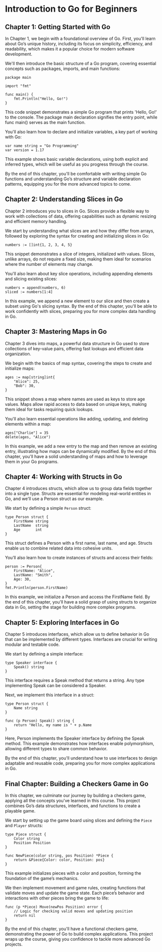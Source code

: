 # Introduction to Go for Beginners


## Chapter 1: Getting Started with Go

In Chapter 1, we begin with a foundational overview of Go. First, you'll learn about Go’s unique history, including its focus on simplicity, efficiency, and readability, which makes it a popular choice for modern software development.

We'll then introduce the basic structure of a Go program, covering essential concepts such as packages, imports, and main functions:
```
package main

import "fmt"

func main() {
    fmt.Println("Hello, Go!")
}
```
This code snippet demonstrates a simple Go program that prints 'Hello, Go!' to the console. The package main declaration signifies the entry point, while func main() serves as the main function.

You'll also learn how to declare and initialize variables, a key part of working with Go:

```
var name string = "Go Programming"
var version = 1.17
```
This example shows basic variable declarations, using both explicit and inferred types, which will be useful as you progress through the course.

By the end of this chapter, you'll be comfortable with writing simple Go functions and understanding Go’s structure and variable declaration patterns, equipping you for the more advanced topics to come.

## Chapter 2: Understanding Slices in Go

Chapter 2 introduces you to slices in Go. Slices provide a flexible way to work with collections of data, offering capabilities such as dynamic resizing and efficient memory handling.

We start by understanding what slices are and how they differ from arrays, followed by exploring the syntax for creating and initializing slices in Go:
```
numbers := []int{1, 2, 3, 4, 5}
```
This snippet demonstrates a slice of integers, initialized with values. Slices, unlike arrays, do not require a fixed size, making them ideal for scenarios where the number of elements may change.

You'll also learn about key slice operations, including appending elements and slicing existing slices:
```
numbers = append(numbers, 6)
sliced := numbers[1:4]
```
In this example, we append a new element to our slice and then create a subset using Go's slicing syntax. By the end of this chapter, you'll be able to work confidently with slices, preparing you for more complex data handling in Go.

## Chapter 3: Mastering Maps in Go
Chapter 3 dives into maps, a powerful data structure in Go used to store collections of key-value pairs, offering fast lookups and efficient data organization.

We begin with the basics of map syntax, covering the steps to create and initialize maps:
```
ages := map[string]int{
    "Alice": 25,
    "Bob": 30,
}
```
This snippet shows a map where names are used as keys to store age values. Maps allow rapid access to data based on unique keys, making them ideal for tasks requiring quick lookups.

You'll also learn essential operations like adding, updating, and deleting elements within a map:
```
ages["Charlie"] = 35
delete(ages, "Alice")
```
In this example, we add a new entry to the map and then remove an existing entry, illustrating how maps can be dynamically modified. By the end of this chapter, you'll have a solid understanding of maps and how to leverage them in your Go programs.
## Chapter 4: Working with Structs in Go
Chapter 4 introduces structs, which allow us to group data fields together into a single type. Structs are essential for modeling real-world entities in Go, and we'll use a Person struct as our example.

We start by defining a simple ```Person``` struct:
```
type Person struct {
    FirstName string
    LastName  string
    Age       int
}
```
This struct defines a Person with a first name, last name, and age. Structs enable us to combine related data into cohesive units.

You’ll also learn how to create instances of structs and access their fields:
```
person := Person{
    FirstName: "Alice",
    LastName: "Smith",
    Age: 30,
}
fmt.Println(person.FirstName)
```
In this example, we initialize a Person and access the FirstName field. By the end of this chapter, you'll have a solid grasp of using structs to organize data in Go, setting the stage for building more complex programs.

## Chapter 5: Exploring Interfaces in Go
Chapter 5 introduces interfaces, which allow us to define behavior in Go that can be implemented by different types. Interfaces are crucial for writing modular and testable code.

We start by defining a simple interface:
```
type Speaker interface {
    Speak() string
}
```
This interface requires a Speak method that returns a string. Any type implementing Speak can be considered a Speaker.

Next, we implement this interface in a struct:
```
type Person struct {
    Name string
}

func (p Person) Speak() string {
    return "Hello, my name is " + p.Name
}
```
Here, Person implements the Speaker interface by defining the Speak method. This example demonstrates how interfaces enable polymorphism, allowing different types to share common behavior.

By the end of this chapter, you'll understand how to use interfaces to design adaptable and reusable code, preparing you for more complex applications in Go.
## Final Chapter: Building a Checkers Game in Go
In this chapter, we culminate our journey by building a checkers game, applying all the concepts you've learned in this course. This project combines Go’s data structures, interfaces, and functions to create a playable game.

We start by setting up the game board using slices and defining the ```Piece``` and ```Player``` structs:
```
type Piece struct {
    Color string
    Position Position
}

func NewPiece(color string, pos Position) *Piece {
    return &Piece{Color: color, Position: pos}
}
```
This example initializes pieces with a color and position, forming the foundation of the game’s mechanics.

We then implement movement and game rules, creating functions that validate moves and update the game state. Each piece’s behavior and interactions with other pieces bring the game to life:
```
func (p *Piece) Move(newPos Position) error {
    // Logic for checking valid moves and updating position
    return nil
}
```
By the end of this chapter, you'll have a functional checkers game, demonstrating the power of Go to build complex applications. This project wraps up the course, giving you confidence to tackle more advanced Go projects.